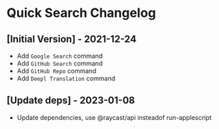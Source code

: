 # Quick Search Changelog

## [Initial Version] - 2021-12-24

- Add `Google Search` command
- Add `GitHub Search` command
- Add `GitHub Repo` command
- Add `Deepl Translation` command

## [Update deps] - 2023-01-08

- Update dependencies, use @raycast/api insteadof run-applescript
